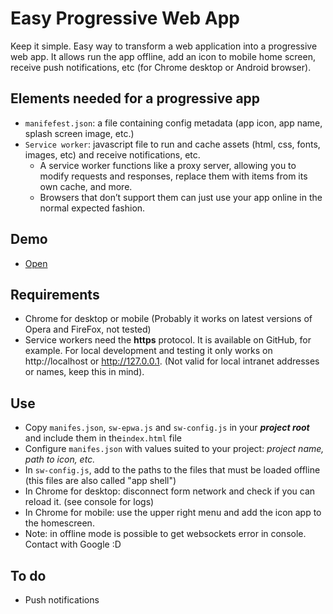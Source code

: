 # Easy Progressive Web App

Keep it simple. Easy way to transform a web application into a progressive web app. It allows run the app offline, add an icon to mobile home screen, receive push notifications, etc (for Chrome desktop or Android browser).



## Elements needed for a progressive app

- `manifefest.json`: a file containing config metadata (app icon, app name, splash screen image, etc.)
- `Service worker`: javascript file to run and cache assets (html, css, fonts, images, etc) and receive notifications, etc. 
  - A service worker functions like a proxy server, allowing you to modify requests and responses, replace them with items from its own cache, and more.
  - Browsers that don’t support them can just use your app online in the normal expected fashion.

## Demo

- <a href="https://yagolopez.github.io/progressive-web-app-boilerplate/" target=_blank>Open</a>

## Requirements

- Chrome for desktop or mobile (Probably it works on latest versions of Opera and FireFox, not tested)
- Service workers need the **https** protocol. It is available on GitHub, for example. For local development and testing it only works on http://localhost or http://127.0.0.1. (Not valid for local intranet addresses or names, keep this in mind).

## Use

- Copy `manifes.json`, `sw-epwa.js` and `sw-config.js` in your ***project root*** and include them in the`index.html` file
- Configure `manifes.json` with values suited to your project: *project name, path to icon, etc.*
- In `sw-config.js`,  add to the paths to the files that must be loaded offline (this files are also called "app shell")
- In Chrome for desktop: disconnect form network and check if you can reload it. (see console for logs)
- In Chrome for mobile: use the upper right menu and add the icon app to the homescreen.
- Note: in offline mode is possible to get websockets error in console. Contact with Google :D

## To do

- Push notifications


